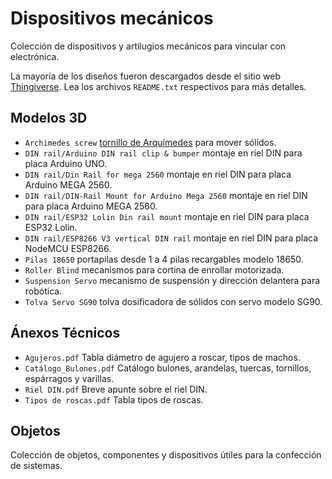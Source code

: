 # Dispositivos mecánicos

Colección de dispositivos y artilugios mecánicos para vincular con electrónica. 

La mayoría de los diseños fueron descargados desde el sitio web [Thingiverse](https://www.thingiverse.com/). Lea los archivos `README.txt` respectivos para más detalles.

## Modelos 3D

- `Archimedes screw` [tornillo de Arquímedes](https://es.wikipedia.org/wiki/Tornillo_de_Arqu%C3%ADmedes) para mover sólidos.
- `DIN rail/Arduino DIN rail clip & bumper` montaje en riel DIN para placa Arduino UNO.
- `DIN rail/Din Rail for mega 2560` montaje en riel DIN para placa Arduino MEGA 2560.
- `DIN rail/DIN-Rail Mount for Arduino Mega 2560` montaje en riel DIN para placa Arduino MEGA 2560.
- `DIN rail/ESP32 Lolin Din rail mount` montaje en riel DIN para placa ESP32 Lolin.
- `DIN rail/ESP8266 V3 vertical DIN rail` montaje en riel DIN para placa NodeMCU ESP8266.
- `Pilas 18650` portapilas desde 1 a 4 pilas recargables modelo 18650.
- `Roller Blind` mecanismos para cortina de enrollar motorizada.
- `Suspension Servo` mecanismo de suspensión y dirección delantera para robótica.
- `Tolva Servo SG90` tolva dosificadora de sólidos con servo modelo SG90.

## Ánexos Técnicos

- `Agujeros.pdf` Tabla diámetro de agujero a roscar, tipos de machos.
- `Catálogo_Bulones.pdf` Catálogo bulones, arandelas, tuercas, tornillos, espárragos y varillas.
- `Riel DIN.pdf` Breve apunte sobre el riel DIN.
- `Tipos de roscas.pdf` Tabla tipos de roscas.

## Objetos

Colección de objetos, componentes y dispositivos útiles para la confección de sistemas.
